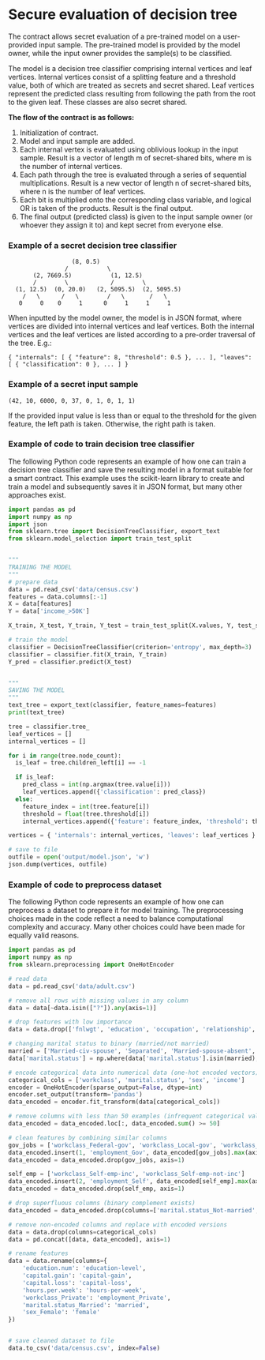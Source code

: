 # Secure evaluation of decision tree

The contract allows secret evaluation of a pre-trained model on a user-provided input sample.
The pre-trained model is provided by the model owner, while the input owner provides the sample(s) to be classified.

The model is a decision tree classifier comprising internal vertices and leaf vertices.
Internal vertices consist of a splitting feature and a threshold value, both of which are treated as secrets and secret shared.
Leaf vertices represent the predicted class resulting from following the path from the root to the given leaf. These classes are also secret shared.

**The flow of the contract is as follows:**
1. Initialization of contract.
2. Model and input sample are added.
3. Each internal vertex is evaluated using oblivious lookup in the input sample. Result is a vector of length m of secret-shared bits, where m is the number of internal vertices.
4. Each path through the tree is evaluated through a series of sequential multiplications. Result is a new vector of length n of secret-shared bits, where n is the number of leaf vertices.
5. Each bit is multiplied onto the corresponding class variable, and logical OR is taken of the products. Result is the final output.
6. The final output (predicted class) is given to the input sample owner (or whoever they assign it to) and kept secret from everyone else.


### Example of a secret decision tree classifier
```text
                  (8, 0.5)
                /           \
       (2, 7669.5)           (1, 12.5)
       /        \            /        \
  (1, 12.5)  (0, 20.0)   (2, 5095.5)  (2, 5095.5)
    /   \      /   \        /   \       /   \
   0     0    0     1      0     1     1     1
```

When inputted by the model owner, the model is in JSON format, where vertices are divided into
internal vertices and leaf vertices. Both the internal vertices and the leaf vertices are listed
according to a pre-order traversal of the tree. E.g.:
```text
{ "internals": [ { "feature": 8, "threshold": 0.5 }, ... ], "leaves": [ { "classification": 0 }, ... ] }
```


### Example of a secret input sample
```text
(42, 10, 6000, 0, 37, 0, 1, 0, 1, 1)
```

If the provided input value is less than or equal to the threshold for the given feature, the left path is taken. Otherwise, the right path is taken.


### Example of code to train decision tree classifier

The following Python code represents an example of how one can train a decision tree classifier and save the resulting model in a format suitable for a smart contract. This example uses the scikit-learn library to create and train a model and subsequently saves it in JSON format, but many other approaches exist.

```python
import pandas as pd
import numpy as np
import json
from sklearn.tree import DecisionTreeClassifier, export_text
from sklearn.model_selection import train_test_split


"""
TRAINING THE MODEL
"""
# prepare data
data = pd.read_csv('data/census.csv')
features = data.columns[:-1]
X = data[features]
Y = data['income_>50K']

X_train, X_test, Y_train, Y_test = train_test_split(X.values, Y, test_size=0.3)

# train the model
classifier = DecisionTreeClassifier(criterion='entropy', max_depth=3)
classifier = classifier.fit(X_train, Y_train)
Y_pred = classifier.predict(X_test)


"""
SAVING THE MODEL
"""
text_tree = export_text(classifier, feature_names=features)
print(text_tree)

tree = classifier.tree_
leaf_vertices = []
internal_vertices = []

for i in range(tree.node_count):
  is_leaf = tree.children_left[i] == -1

  if is_leaf:
    pred_class = int(np.argmax(tree.value[i]))
    leaf_vertices.append({'classification': pred_class})
  else:
    feature_index = int(tree.feature[i])
    threshold = float(tree.threshold[i])
    internal_vertices.append({'feature': feature_index, 'threshold': threshold})

vertices = { 'internals': internal_vertices, 'leaves': leaf_vertices }

# save to file
outfile = open('output/model.json', 'w')
json.dump(vertices, outfile)
```

### Example of code to preprocess dataset

The following Python code represents an example of how one can preprocess a dataset to prepare it for model training. The preprocessing choices made in the code reflect a need to balance computational complexity and accuracy. Many other choices could have been made for equally valid reasons.

```python
import pandas as pd
import numpy as np
from sklearn.preprocessing import OneHotEncoder

# read data
data = pd.read_csv('data/adult.csv')

# remove all rows with missing values in any column
data = data[~data.isin(["?"]).any(axis=1)]

# drop features with low importance
data = data.drop(['fnlwgt', 'education', 'occupation', 'relationship', 'race', 'native.country'], axis=1)

# changing marital status to binary (married/not married)
married = ['Married-civ-spouse', 'Separated', 'Married-spouse-absent', 'Married-AF-spouse']
data['marital.status'] = np.where(data['marital.status'].isin(married), 'Married', 'Not-married')

# encode categorical data into numerical data (one-hot encoded vectors)
categorical_cols = ['workclass', 'marital.status', 'sex', 'income']
encoder = OneHotEncoder(sparse_output=False, dtype=int)
encoder.set_output(transform='pandas')
data_encoded = encoder.fit_transform(data[categorical_cols])

# remove columns with less than 50 examples (infrequent categorical values)
data_encoded = data_encoded.loc[:, data_encoded.sum() >= 50]

# clean features by combining similar columns
gov_jobs = ['workclass_Federal-gov', 'workclass_Local-gov', 'workclass_State-gov']
data_encoded.insert(1, 'employment_Gov', data_encoded[gov_jobs].max(axis=1))
data_encoded = data_encoded.drop(gov_jobs, axis=1)

self_emp = ['workclass_Self-emp-inc', 'workclass_Self-emp-not-inc']
data_encoded.insert(2, 'employment_Self', data_encoded[self_emp].max(axis=1))
data_encoded = data_encoded.drop(self_emp, axis=1)

# drop superfluous columns (binary complement exists)
data_encoded = data_encoded.drop(columns=['marital.status_Not-married', 'sex_Male', 'income_<=50K'], axis=1)

# remove non-encoded columns and replace with encoded versions
data = data.drop(columns=categorical_cols)
data = pd.concat([data, data_encoded], axis=1)

# rename features
data = data.rename(columns={
    'education.num': 'education-level', 
    'capital.gain': 'capital-gain',
    'capital.loss': 'capital-loss',
    'hours.per.week': 'hours-per-week',
    'workclass_Private': 'employment_Private',
    'marital.status_Married': 'married',
    'sex_Female': 'female'
})


# save cleaned dataset to file
data.to_csv('data/census.csv', index=False)
```